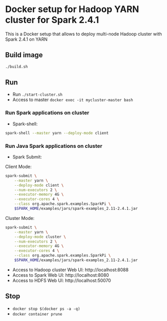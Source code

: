 # Docker setup for Hadoop YARN cluster for Spark 2.4.1

This is a Docker setup that allows to deploy multi-node Hadoop cluster with Spark 2.4.1 on YARN

## Build image

```bash
./build.sh
```

## Run  
- Run `./start-cluster.sh`
- Access to master `docker exec -it mycluster-master bash`

### Run Spark applications on cluster
- Spark-shell: 

```bash
spark-shell --master yarn --deploy-mode client
```

### Run Java Spark applications on cluster

- Spark Submit: 

Client Mode:

```bash
spark-submit \
    --master yarn \
    --deploy-mode client \
    --num-executors 2 \
    --executor-memory 4G \
    --executor-cores 4 \
    --class org.apache.spark.examples.SparkPi \
    $SPARK_HOME/examples/jars/spark-examples_2.11-2.4.1.jar
```

Cluster Mode:

```bash
spark-submit \
    --master yarn \
    --deploy-mode cluster \
    --num-executors 2 \
    --executor-memory 4G \
    --executor-cores 4 \
    --class org.apache.spark.examples.SparkPi \
    $SPARK_HOME/examples/jars/spark-examples_2.11-2.4.1.jar
```

- Access to Hadoop cluster Web UI: http://localhost:8088
- Access to Spark Web UI: http://localhost:8080
- Access to HDFS Web UI: http://localhost:50070
  
## Stop 
- `docker stop $(docker ps -a -q)`
- `docker container prune`